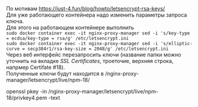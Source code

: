 По мотивам https://just-4.fun/blog/howto/letsencrypt-rsa-keys/  
Для уже работающего контейнера надо изменить параметры запроса ключа.  
Для этого на работающем контейнере выполнить  
```sudo docker container exec -it nginx-proxy-manager sed -i 's/key-type = ecdsa/key-type = rsa/g' /etc/letsencrypt.ini```  
```sudo docker container exec -it nginx-proxy-manager sed -i 's/elliptic-curve = secp384r1/rsa-key-size = 2048/g' /etc/letsencrypt.ini```  
Через веб интерфейс перезапросить ключи (название папки можно уточнить на вкладке _SSL Certificates_, троеточие, верхняя строка, напрмер Certifate #18).  
Полученные ключи будут находится в <path to folder>/nginx-proxy-manager/letsencrypt/live/npm-18/

openssl pkey -in <path to folder>/nginx-proxy-manager/letsencrypt/live/npm-18/privkey4.pem -text

  
